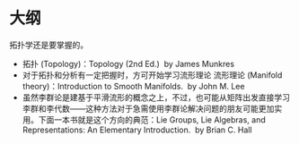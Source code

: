 
# 大纲


拓扑学还是要掌握的。

- 拓扑 (Topology)：Topology (2nd Ed.)  by James Munkres
- 对于拓扑和分析有一定把握时，方可开始学习流形理论 流形理论 (Manifold theory)：Introduction to Smooth Manifolds.  by John M. Lee
- 虽然李群论是建基于平滑流形的概念之上，不过，也可能从矩阵出发直接学习李群和李代数——这种方法对于急需使用李群论解决问题的朋友可能更加实用。下面一本书就是这个方向的典范：Lie Groups, Lie Algebras, and Representations: An Elementary Introduction.  by Brian C. Hall
